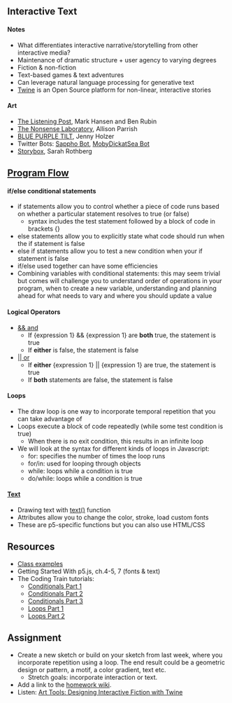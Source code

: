 ## Interactive Text

#### Notes

- What differentiates interactive narrative/storytelling from other interactive media? 
- Maintenance of dramatic structure + user agency to varying degrees
- Fiction & non-fiction
- Text-based games & text adventures
- Can leverage natural language processing for generative text
- [Twine](https://twinery.org/) is an Open Source platform for non-linear, interactive stories

#### Art

- [The Listening Post](https://www.x-traonline.org/article/mark-hansen-and-ben-rubin-listening-post), Mark Hansen and Ben Rubin
- [The Nonsense Laboratory](https://experiments.withgoogle.com/nonsense-laboratory), Allison Parrish
- [BLUE PURPLE TILT](https://www.tate.org.uk/art/artworks/holzer-blue-purple-tilt-ar00082), Jenny Holzer
- Twitter Bots: [Sappho Bot](https://twitter.com/sapphobot?lang=en), [MobyDickatSea Bot](https://twitter.com/mobydickatsea)
- [Storybox](https://sarahrothberg.com/STORYBOX-HOME), Sarah Rothberg

## [Program Flow](https://p5js.org/learn/program-flow.html)

#### if/else conditional statements
- if statements allow you to control whether a piece of code runs based on whether a particular statement resolves to true (or false)
  - syntax includes the test statement followed by a block of code in brackets {}
- else statements allow you to explicitly state what code should run when the if statement is false
- else if statements allow you to test a new condition when your if statement is false
- if/else used together can have some efficiencies
- Combining variables with conditional statements: this may seem trivial but comes will challenge you to understand order of operations in your program, when to create a new variable, understanding and planning ahead for what needs to vary and where you should update a value

#### Logical Operators
- [&& and](https://developer.mozilla.org/en-US/docs/Web/JavaScript/Reference/Operators/Logical_AND)
  - If {expression 1} && {expression 1} are **both** true, the statement is true
  - If **either** is false, the statement is false
- [|| or](https://developer.mozilla.org/en-US/docs/Web/JavaScript/Reference/Operators/Logical_OR)
  - If **either** {expression 1} || {expression 1} are true, the statement is true
  - If **both** statements are false, the statement is false

#### Loops

- The draw loop is one way to incorporate temporal repetition that you can take advantage of
- Loops execute a block of code repeatedly (while some test condition is true)
  - When there is no exit condition, this results in an infinite loop
- We will look at the syntax for different kinds of loops in Javascript:
  - for: specifies the number of times the loop runs
  - for/in: used for looping through objects
  - while: loops while a condition is true
  - do/while: loops while a condition is true

#### [Text](https://p5js.org/reference/#group-Typography)

- Drawing text with [text()](https://p5js.org/reference/#/p5/text) function
- Attributes allow you to change the color, stroke, load custom fonts
- These are p5-specific functions but you can also use HTML/CSS

## Resources

- [Class examples](https://editor.p5js.org/jfunky/collections/lSAa22PZD)
- Getting Started With p5.js, ch.4-5, 7 (fonts & text)
- The Coding Train tutorials:
  - [Conditionals Part 1](https://www.youtube.com/watch?v=1Osb_iGDdjk)
  - [Conditionals Part 2](https://www.youtube.com/watch?v=LO3Awjn_gyU)
  - [Conditionals Part 3](https://www.youtube.com/watch?v=r2S7j54I68c&t=730s)
  - [Loops Part 1](https://www.youtube.com/watch?v=cnRD9o6odjk)
  - [Loops Part 2](https://www.youtube.com/watch?v=1c1_TMdf8b8&t=158s)

## Assignment

- Create a new sketch or build on your sketch from last week, where you incorporate repetition using a loop. The end result could be a geometric design or pattern, a motif, a color gradient, text etc.
  - Stretch goals: incorporate interaction or text.
- Add a link to the [homework wiki](https://github.com/jfunky/diap-creativecomputing-fall2022/wiki/Homework).
- Listen: [Art Tools: Designing Interactive Fiction with Twine](https://www.artistsandhackers.org/twine)

